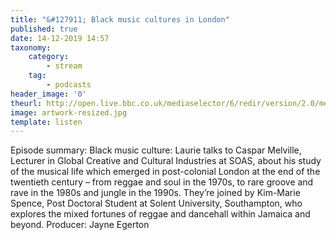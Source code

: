 ```yaml
---
title: "&#127911; Black music cultures in London"
published: true
date: 14-12-2019 14:57
taxonomy:
    category:
        - stream
    tag:
        - podcasts
header_image: '0'
theurl: http://open.live.bbc.co.uk/mediaselector/6/redir/version/2.0/mediaset/audio-nondrm-download/proto/http/vpid/p07w88w4.mp3
image: artwork-resized.jpg
template: listen
--- 
```

Episode summary: Black music culture: Laurie talks to Caspar Melville, Lecturer in Global Creative and Cultural Industries at SOAS, about his study of the musical life which emerged in post-colonial London at the end of the twentieth century – from reggae and soul in the 1970s, to rare groove and rave in the 1980s and jungle in the 1990s. They’re joined by Kim-Marie Spence, Post Doctoral Student at Solent University, Southampton, who explores the mixed fortunes of reggae and dancehall within Jamaica and beyond. Producer: Jayne Egerton
